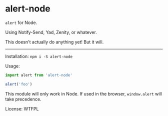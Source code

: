 # alert-node

`alert` for Node.

Using Notify-Send, Yad, Zenity, or whatever.

This doesn't actually do anything yet! But it will.

--------

Installation: `npm i -S alert-node`

Usage:

```javascript
import alert from 'alert-node'

alert('foo')
```

This module will only work in Node. If used in the browser, `window.alert` will take precedence.

License: WTFPL
